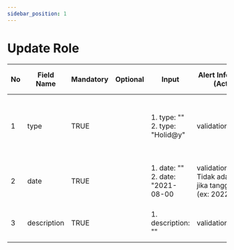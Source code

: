 ```yaml
---
sidebar_position: 1
---
```


# Update Role
| No  | Field Name  | Mandatory | Optional | Input                                | Alert Information (Actual)                                                      | Alert Information (Expected)                                     | Details | Status code |
| --- | ----------- | --------- | -------- | ------------------------------------ | ------------------------------------------------------------------------------- | ---------------------------------------------------------------- | ------- | ----------- |
| 1   | type        | TRUE      |          | 1. type: ""<br/>2. type: "Holid@y"   | validation.required                                                             | 1. type cannot be empty<br/>2. type cannot use special character |         | 400         |
| 2   | date        | TRUE      |          | 1. date: ""<br/>2. date: "2021-08-00 | validation.required<br/>Tidak ada validasi jika tanggal salah (ex: 2022, 08,00) | 1. date cannot be empty<br/>2. invalid date                      |         | 400         |
| 3   | description | TRUE      |          | 1. description: ""                   | validation.required<br/>                                                        | 1. description cannot be empty                                   |         | 400         |